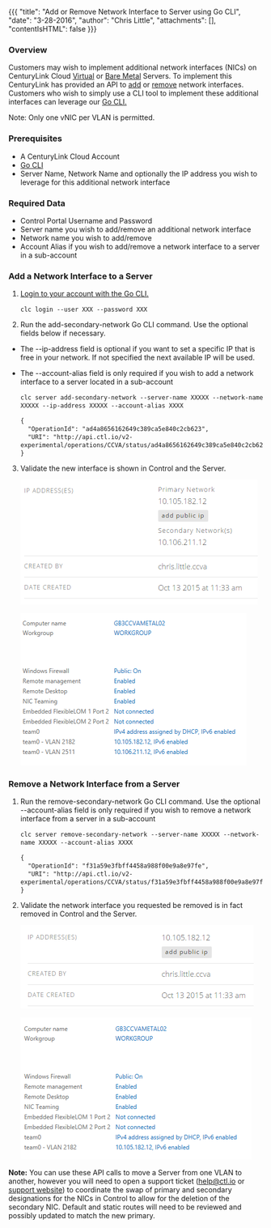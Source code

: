 {{{
  "title": "Add or Remove Network Interface to Server using Go CLI",
  "date": "3-28-2016",
  "author": "Chris Little",
  "attachments": [],
  "contentIsHTML": false
}}}

### Overview
Customers may wish to implement additional network interfaces (NICs) on CenturyLink Cloud [Virtual](//www.ctl.io/servers/) or [Bare Metal](//www.ctl.io/bare-metal/) Servers.  To implement this CenturyLink has provided an API to [add](//www.ctl.io/api-docs/v2/#servers-add-secondary-network) or [remove](//www.ctl.io/api-docs/v2/#servers-remove-secondary-network) network interfaces.  Customers who wish to simply use a CLI tool to implement these additional interfaces can leverage our [Go CLI.](//github.com/CenturyLinkCloud/clc-go-cli)

Note: Only one vNIC per VLAN is permitted.

### Prerequisites
* A CenturyLink Cloud Account
* [Go CLI](//github.com/CenturyLinkCloud/clc-go-cli)
* Server Name, Network Name and optionally the IP address you wish to leverage for this additional network interface

### Required Data
* Control Portal Username and Password
* Server name you wish to add/remove an additional network interface
* Network name you wish to add/remove
* Account Alias if you wish to add/remove a network interface to a server in a sub-account

### Add a Network Interface to a Server

1. [Login to your account with the Go CLI.](//github.com/CenturyLinkCloud/clc-go-cli#log-in-to-your-centurylink-cloud-account)

    ```
    clc login --user XXX --password XXX
    ```

2. Run the add-secondary-network Go CLI command. Use the optional fields below if necessary.
  * The --ip-address field is optional if you want to set a specific IP that is free in your network.  If not specified the next available IP will be used. 
  * The --account-alias field is only required if you wish to add a network interface to a server located in a sub-account

    ```
    clc server add-secondary-network --server-name XXXXX --network-name XXXXX --ip-address XXXXX --account-alias XXXX
    ```

    ```
    {
      "OperationId": "ad4a8656162649c389ca5e840c2cb623",
      "URI": "http://api.ctl.io/v2-experimental/operations/CCVA/status/ad4a8656162649c389ca5e840c2cb623"
    }
    ```

3. Validate the new interface is shown in Control and the Server.

    ![Control secondary interface UI](../images/add-or-remove-network-interface-to-server-using-go-cli-01.png)

    ![Windows Adapters Added](../images/add-or-remove-network-interface-to-server-using-go-cli-02.png)

### Remove a Network Interface from a Server

1. Run the remove-secondary-network Go CLI command.  Use the optional --account-alias field is only required if you wish to remove a network interface from a server in a sub-account

    ```
    clc server remove-secondary-network --server-name XXXXX --network-name XXXXX --account-alias XXXX
    ```

    ```
    {
      "OperationId": "f31a59e3fbff4458a988f00e9a8e97fe",
      "URI": "http://api.ctl.io/v2-experimental/operations/CCVA/status/f31a59e3fbff4458a988f00e9a8e97fe"
    }
    ```

2. Validate the network interface you requested be removed is in fact removed in Control and the Server.

    ![Control secondary interface removed](../images/add-or-remove-network-interface-to-server-using-go-cli-03.png)

    ![Windows Adapters removed](../images/add-or-remove-network-interface-to-server-using-go-cli-04.png)
    
**Note:** You can use these API calls to move a Server from one VLAN to another, however you will need to open a support ticket ([help@ctl.io](mailto:help@ctl.io) or [support website](https://support.ctl.io/access/unauthenticated?return_to=https%3A%2F%2Ft3n.zendesk.com%2Ftickets%2Fnew)) to coordinate the swap of primary and secondary designations for the NICs in Control to allow for the deletion of the secondary NIC.  Default and static routes will need to be reviewed and possibly updated to match the new primary.
